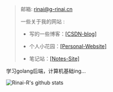> 邮箱: rinai@g-rinai.cn
>
> 一些关于我的网站 :
>
> - 写的一些博客：[[CSDN-blog]](https://blog.csdn.net/qq_60409213?spm=1010.2135.3001.5421)
>
> - 个人小花园：[[Personal-Website]](https://blog.g-rinai.cn/)
> - 笔记站：[[Notes-Site]](https://rs-notes.gitbook.io/r)

学习golang后端，计算机基础ing...

![Rinai-R's github stats](https://acedev003-readme-stats.vercel.app/api?username=Rinai-R&theme=radical&count_private=true&show_icons=true)

